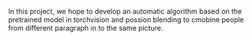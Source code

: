 In this project, we hope to develop an automatic algorithm based on the pretrained model in torchvision and possion blending to cmobine people from different paragraph in to the same picture. 
